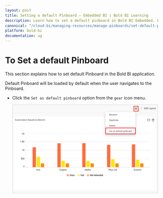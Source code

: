 ```yaml
---
layout: post
title: Setting a default Pinboard – Embedded BI | Bold BI Learning
description: Learn how to set a default pinboard in Bold BI Embedded. Pinboard is a collection of widgets from various dashboards pinned to it.
canonical: "/cloud-bi/managing-resources/manage-pinboards/set-default-pinboards/"
platform: bold-bi
documentation: ug
---
```


# To Set a default Pinboard

This section explains how to set default Pinboard in the Bold BI application.

Default Pinboard will be loaded by default when the user navigates to the Pinboard.

* Click the `Set as default pinboard` option from the `gear` icon menu.

    ![Default Pinboard Option](/static/assets/embedded/managing-resources/manage-pinboards/images/default-pinboard-option.png)
